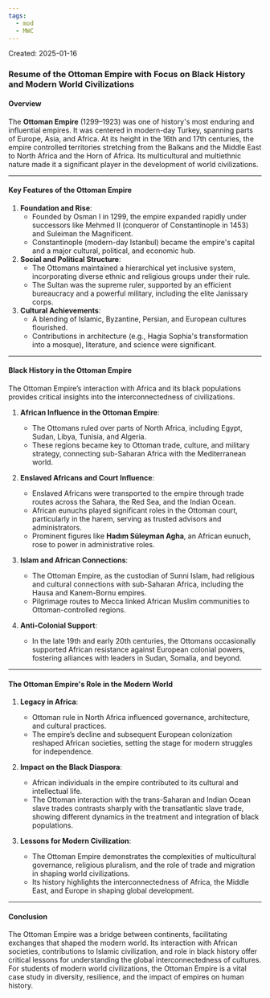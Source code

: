 ```yaml
---
tags:
  - mod
  - MWC
---
```

Created: 2025-01-16

### Resume of the Ottoman Empire with Focus on Black History and Modern World Civilizations

#### Overview

The **Ottoman Empire** (1299–1923) was one of history's most enduring and influential empires. It was centered in modern-day Turkey, spanning parts of Europe, Asia, and Africa. At its height in the 16th and 17th centuries, the empire controlled territories stretching from the Balkans and the Middle East to North Africa and the Horn of Africa. Its multicultural and multiethnic nature made it a significant player in the development of world civilizations.

---

#### Key Features of the Ottoman Empire

1. **Foundation and Rise**:
    - Founded by Osman I in 1299, the empire expanded rapidly under successors like Mehmed II (conqueror of Constantinople in 1453) and Suleiman the Magnificent.
    - Constantinople (modern-day Istanbul) became the empire's capital and a major cultural, political, and economic hub.
2. **Social and Political Structure**:
    - The Ottomans maintained a hierarchical yet inclusive system, incorporating diverse ethnic and religious groups under their rule.
    - The Sultan was the supreme ruler, supported by an efficient bureaucracy and a powerful military, including the elite Janissary corps.
3. **Cultural Achievements**:
    - A blending of Islamic, Byzantine, Persian, and European cultures flourished.
    - Contributions in architecture (e.g., Hagia Sophia's transformation into a mosque), literature, and science were significant.

---

#### Black History in the Ottoman Empire

The Ottoman Empire’s interaction with Africa and its black populations provides critical insights into the interconnectedness of civilizations.

1. **African Influence in the Ottoman Empire**:
    - The Ottomans ruled over parts of North Africa, including Egypt, Sudan, Libya, Tunisia, and Algeria.
    - These regions became key to Ottoman trade, culture, and military strategy, connecting sub-Saharan Africa with the Mediterranean world.
2. **Enslaved Africans and Court Influence**:
    - Enslaved Africans were transported to the empire through trade routes across the Sahara, the Red Sea, and the Indian Ocean.
    - African eunuchs played significant roles in the Ottoman court, particularly in the harem, serving as trusted advisors and administrators.
    - Prominent figures like **Hadım Süleyman Agha**, an African eunuch, rose to power in administrative roles.
3. **Islam and African Connections**:
    - The Ottoman Empire, as the custodian of Sunni Islam, had religious and cultural connections with sub-Saharan Africa, including the Hausa and Kanem-Bornu empires.
    - Pilgrimage routes to Mecca linked African Muslim communities to Ottoman-controlled regions.
4. **Anti-Colonial Support**:
    
    - In the late 19th and early 20th centuries, the Ottomans occasionally supported African resistance against European colonial powers, fostering alliances with leaders in Sudan, Somalia, and beyond.

---

#### The Ottoman Empire's Role in the Modern World

1. **Legacy in Africa**:
    
    - Ottoman rule in North Africa influenced governance, architecture, and cultural practices.
    - The empire’s decline and subsequent European colonization reshaped African societies, setting the stage for modern struggles for independence.
2. **Impact on the Black Diaspora**:
    
    - African individuals in the empire contributed to its cultural and intellectual life.
    - The Ottoman interaction with the trans-Saharan and Indian Ocean slave trades contrasts sharply with the transatlantic slave trade, showing different dynamics in the treatment and integration of black populations.
3. **Lessons for Modern Civilization**:
    
    - The Ottoman Empire demonstrates the complexities of multicultural governance, religious pluralism, and the role of trade and migration in shaping world civilizations.
    - Its history highlights the interconnectedness of Africa, the Middle East, and Europe in shaping global development.

---

#### Conclusion

The Ottoman Empire was a bridge between continents, facilitating exchanges that shaped the modern world. Its interaction with African societies, contributions to Islamic civilization, and role in black history offer critical lessons for understanding the global interconnectedness of cultures. For students of modern world civilizations, the Ottoman Empire is a vital case study in diversity, resilience, and the impact of empires on human history.